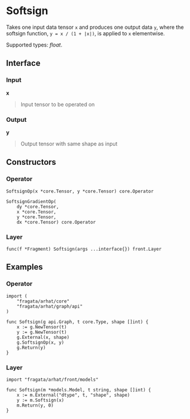 
# Softsign

Takes one input data tensor `x` and produces one output data `y`, 
where the softsign function, `y = x / (1 + |x|)`, is applied to `x` elementwise.

Supported types: *float*.

## Interface

### Input

**x**

>Input tensor to be operated on

### Output

**y**

>Output tensor with same shape as input

## Constructors

### Operator


```
SoftsignOp(x *core.Tensor, y *core.Tensor) core.Operator

SoftsignGradientOp(
    dy *core.Tensor,
    x *core.Tensor,
    y *core.Tensor,
    dx *core.Tensor) core.Operator
```


### Layer


```
func(f *Fragment) Softsign(args ...interface{}) front.Layer
```


## Examples

### Operator


```
import (
    "fragata/arhat/core"
    "fragata/arhat/graph/api"
)

func Softsign(g api.Graph, t core.Type, shape []int) {
    x := g.NewTensor(t)
    y := g.NewTensor(t)
    g.External(x, shape)
    g.SoftsignOp(x, y)
    g.Return(y)
}
```


### Layer


```
import "fragata/arhat/front/models"

func Softsign(m *models.Model, t string, shape []int) {
    x := m.External("dtype", t, "shape", shape)
    y := m.Softsign(x)
    m.Return(y, 0)
}
```

